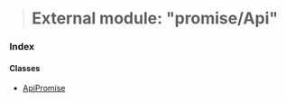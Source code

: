 > # External module: "promise/Api"

### Index

#### Classes

* [ApiPromise](../classes/_promise_api_.apipromise.md)